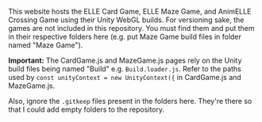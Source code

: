 This website hosts the ELLE Card Game, ELLE Maze Game, and AnimELLE Crossing Game using their Unity WebGL builds. For versioning sake, the games are not included in this repository. You must find them and put them in their respective folders here (e.g. put Maze Game build files in folder named "Maze Game").

**Important:** The CardGame.js and MazeGame.js pages rely on the Unity build files being named "Build" e.g. `Build.loader.js`. Refer to the paths used by `const unityContext = new UnityContext({` in CardGame.js and MazeGame.js.

Also, ignore the `.gitkeep` files present in the folders here. They're there so that I could add empty folders to the repository.